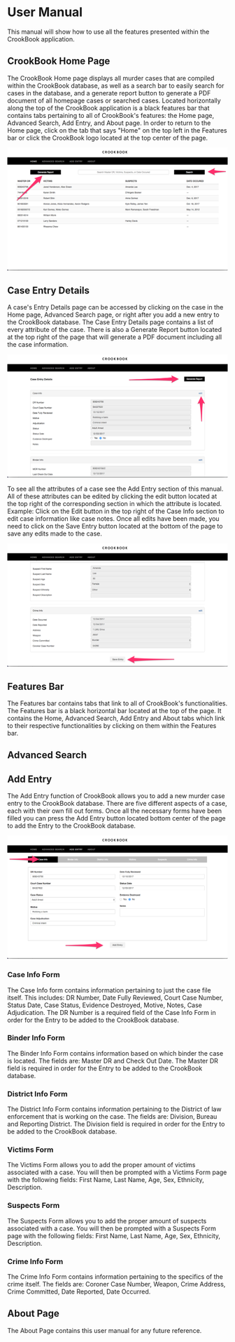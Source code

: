 # User Manual
This manual will show how to use all the features presented within the CrookBook application.

## CrookBook Home Page
The CrookBook Home page displays all murder cases that are compiled within the CrookBook database, as well as a search bar to easily search for cases in the database, and a generate report button to generate a PDF document of all homepage cases or searched cases. Located horizontally along the top of the CrookBook application is a black features bar that contains tabs pertaining to all of CrookBook's features: the Home page, Advanced Search, Add Entry, and About page. In order to return to the Home page, click on the tab that says "Home" on the top left in the Features bar or click the CrookBook logo located at the top center of the page.

![Homepage Example](./images/UI/homepage_mockup.png)

## Case Entry Details
A case's Entry Details page can be accessed by clicking on the case in the Home page, Advanced Search page, or right after you add a new entry to the CrookBook database. The Case Entry Details page contains a list of every attribute of the case. There is also a Generate Report button located at the top right of the page that will generate a PDF document including all the case information.

![Details Example](./images/UI/details_mockup.png)

To see all the attributes of a case see the Add Entry section of this manual. All of these attributes can be edited by clicking the edit button located at the top right of the corresponding section in which the attribute is located. Example: Click on the Edit button in the top right of the Case Info section to edit case information like case notes. Once all edits have been made, you need to click on the Save Entry button located at the bottom of the page to save any edits made to the case.

![Update Example](./images/UI/edit_func_mockup.png)

## Features Bar
The Features bar contains tabs that link to all of CrookBook's functionalities. The Features bar is a black horizontal bar located at the top of the page. It contains the Home, Advanced Search, Add Entry and About tabs which link to their respective functionalities by clicking on them within the Features bar.

## Advanced Search

## Add Entry
The Add Entry function of CrookBook allows you to add a new murder case entry to the CrookBook database. There are five different aspects of a case, each with their own fill out forms. Once all the necessary forms have been filled you can press the Add Entry button located bottom center of the page to add the Entry to the CrookBook database.

![Add Entry Example](./images/UI/add_entry_mockup.png)

### Case Info Form
The Case Info form contains information pertaining to just the case file itself. This includes: DR Number, Date Fully Reviewed, Court Case Number, Status Date, Case Status, Evidence Destroyed, Motive, Notes, Case Adjudication. The DR Number is a required field of the Case Info Form in order for the Entry to be added to the CrookBook database.
### Binder Info Form
The Binder Info Form contains information based on which binder the case is located. The fields are: Master DR and Check Out Date. The Master DR field is required in order for the Entry to be added to the CrookBook database.
### District Info Form
The District Info Form contains information pertaining to the District of law enforcement that is working on the case. The fields are: Division, Bureau and Reporting District. The Division field is required in order for the Entry to be added to the CrookBook database.
### Victims Form
The Victims Form allows you to add the proper amount of victims associated with a case. You will then be prompted with a Victims Form page with the following fields: First Name, Last Name, Age, Sex, Ethnicity, Description.
### Suspects Form
The Suspects Form allows you to add the proper amount of suspects associated with a case. You will then be prompted with a Suspects Form page with the following fields: First Name, Last Name, Age, Sex, Ethnicity, Description.
### Crime Info Form
The Crime Info Form contains information pertaining to the specifics of the crime itself.
The fields are: Coroner Case Number, Weapon, Crime Address, Crime Committed, Date Reported, Date Occurred.

## About Page
The About Page contains this user manual for any future reference.
